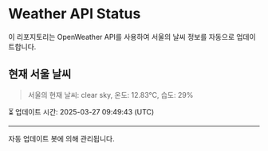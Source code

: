 
# Weather API Status

이 리포지토리는 OpenWeather API를 사용하여 서울의 날씨 정보를 자동으로 업데이트합니다.

## 현재 서울 날씨
> 서울의 현재 날씨: clear sky, 온도: 12.83°C, 습도: 29%

⏳ 업데이트 시간: 2025-03-27 09:49:43 (UTC)

---
자동 업데이트 봇에 의해 관리됩니다.
